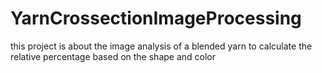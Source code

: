 # YarnCrossectionImageProcessing
this project is about the image analysis of a blended yarn to calculate the relative percentage based on the shape and color

